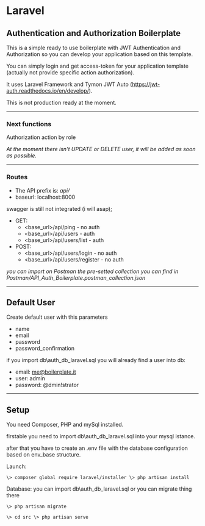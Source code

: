 # Laravel 
## Authentication and Authorization Boilerplate

This is a simple ready to use boilerplate with JWT Authentication and Authorization so you can develop your application based on this template.

You can simply login and get access-token for your application template (actually not provide specific action authorization).

It uses Laravel Framework and Tymon JWT Auto (https://jwt-auth.readthedocs.io/en/develop/).

This is not production ready at the moment.

---
### Next functions
Authorization action by role

*At the moment there isn't UPDATE or DELETE user, it will be added as soon as possible.*

---
### Routes
* The API prefix is: *api/*
* baseurl: localhost:8000

swagger is still not integrated (i will asap);

- GET:
  - <base_url>/api/ping - no auth
  - <base_url>/api/users - auth
  - <base_url>/api/users/list - auth
- POST:
  - <base_url>/api/users/login - no auth
  - <base_url>/api/users/register - no auth

*you can import on Postman the pre-setted collection you can find in Postman/API_Auth_Boilerplate.postman_collection.json*

---
## Default User

Create default user with this parameters

* name
* email
* password
* password_confirmation

if you import db\auth_db_laravel.sql you will already find a user into db:

* email: me@boilerplate.it
* user: admin
* password: @dmin!strator

---
## Setup

You need Composer, PHP and mySql installed.

firstable you need to import db\auth_db_laravel.sql into your mysql istance.

after that you have to create an .env file with the database configuration based on env_base structure.

Launch:

`
\> composer global require laravel/installer
\> php artisan install
`

Database:
you can import db\auth_db_laravel.sql or you can migrate thing there

`
\> php artisan migrate
`

`
\> cd src
\> php artisan serve
`